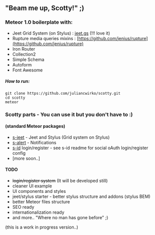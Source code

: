 ## "Beam me up, Scotty!" ;)

### Meteor 1.0 boilerplate with:

- Jeet Grid System (on Stylus) : [jeet.gs](http://jeet.gs) (!!! love it)
- Rupture media queries mixins : [https://github.com/jenius/rupture](https://github.com/jenius/rupture)
- Iron Router
- Collection2
- Simple Schema
- Autoform
- Font Awesome

##### How to run:
````
git clone https://github.com/juliancwirko/scotty.git
cd scotty
meteor
````

### Scotty parts - You can use it but you don't have to :)
#### (standard Meteor packages)
- [s-jeet](https://github.com/juliancwirko/meteor-s-jeet) - Jeet and Stylus (Grid system on Stylus)
- [s-alert](https://github.com/juliancwirko/meteor-s-alert) - Notifications
- [s-id](https://github.com/juliancwirko/meteor-s-id) login/register - see s-id readme for social oAuth login/register config
- [more soon..]

#### TODO

- <s>login/register system</s> (It will be developed still)
- cleaner UI example
- UI components and styles
- jeet/stylus starter - better stylus structure and addons (stylus BEM)
- better Meteor files structure
- SEO ready
- internationalization ready
- and more.. "Where no man has gone before" ;)

(this is a work in progress version..)